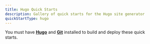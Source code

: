 ```yaml
---
title: Hugo Quick Starts
description: Gallery of quick starts for the Hugo site generator
quickStartType: hugo
---
```


You must have **[Hugo](https://gohugo.io)** and **[Git](https://git-scm.com/)** installed to build and deploy these quick starts.